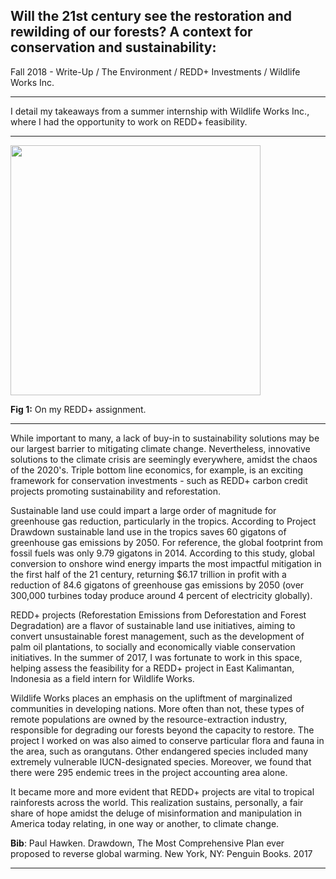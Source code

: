 ## Will the 21st century see the restoration and rewilding of our forests? A context for conservation and sustainability:

Fall 2018 - Write-Up / The Environment / REDD+ Investments / Wildlife Works Inc.

---

I detail my takeaways from a summer internship with Wildlife Works Inc., where I had the opportunity to work on REDD+ feasibility. 

---

<img src="images/redd_blog.png?raw=true" width="400" height="400"> 

**Fig 1:** On my REDD+ assignment.

---

While important to many, a lack of buy-in to sustainability solutions may be our largest barrier to mitigating climate change. Nevertheless, innovative solutions to the climate crisis are seemingly everywhere, amidst the chaos of the 2020's. Triple bottom line economics, for example, is an exciting framework for conservation investments - such as REDD+ carbon credit projects promoting sustainability and reforestation.

Sustainable land use could impart a large order of magnitude for greenhouse gas reduction, particularly in the tropics. According to <in>Project Drawdown</ins> sustainable land use in the tropics saves 60 gigatons of greenhouse gas emissions by 2050.  For reference, the global footprint from fossil fuels was only 9.79 gigatons in 2014. According to this study, global conversion to onshore wind energy imparts the most impactful mitigation in the first half of the 21 century, returning $6.17 trillion in profit with a reduction of 84.6 gigatons of greenhouse gas emissions by 2050 (over 300,000 turbines today produce around 4 percent of electricity globally).

REDD+ projects (Reforestation Emissions from Deforestation and Forest Degradation) are a flavor of sustainable land use initiatives, aiming to convert unsustainable forest management, such as the  development of palm oil plantations, to socially and economically viable conservation initiatives. In the summer of 2017, I was fortunate to work in this space, helping assess the feasibility for a REDD+ project in East Kalimantan, Indonesia as a field intern for Wildlife Works.

Wildlife Works places an emphasis on the upliftment of marginalized communities in developing nations. More often than not, these types of remote populations are owned by the resource-extraction industry, responsible for degrading our forests beyond the capacity to restore. The project I worked on was also aimed to conserve particular flora and fauna in the area, such as orangutans. Other endangered species included many extremely vulnerable IUCN-designated species. Moreover, we found that there were 295 endemic trees in the project accounting area alone.  

It became more and more evident that REDD+ projects are vital to tropical rainforests across the world. This realization sustains, personally, a fair share of hope amidst the deluge of misinformation and manipulation in America today relating, in one way or another, to climate change. 

**Bib**: Paul Hawken. Drawdown, The Most Comprehensive Plan ever proposed to reverse global warming. New York, NY: Penguin Books. 2017

---

